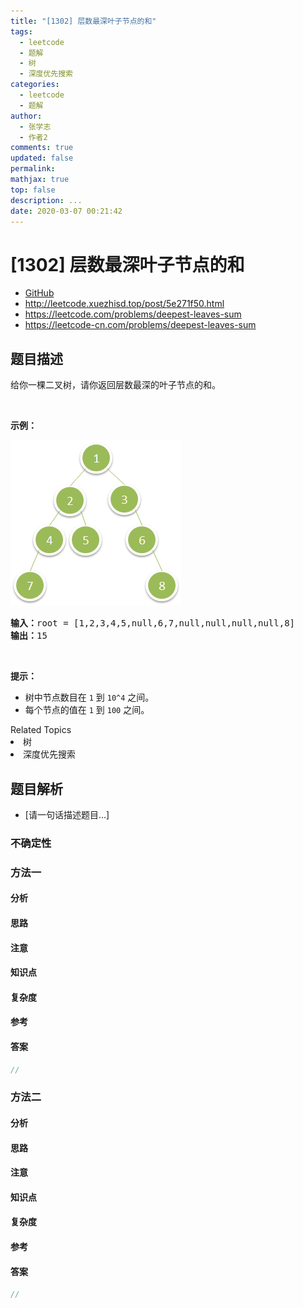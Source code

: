```yaml
---
title: "[1302] 层数最深叶子节点的和"
tags:
  - leetcode
  - 题解
  - 树
  - 深度优先搜索
categories:
  - leetcode
  - 题解
author:
  - 张学志
  - 作者2
comments: true
updated: false
permalink:
mathjax: true
top: false
description: ...
date: 2020-03-07 00:21:42
---
```



# [1302] 层数最深叶子节点的和
* [GitHub](https://github.com/algoboy101/LeetCodeCrowdsource/tree/master/_posts/QA/%5B1302%5D%20%E5%B1%82%E6%95%B0%E6%9C%80%E6%B7%B1%E5%8F%B6%E5%AD%90%E8%8A%82%E7%82%B9%E7%9A%84%E5%92%8C.md)
* http://leetcode.xuezhisd.top/post/5e271f50.html
* https://leetcode.com/problems/deepest-leaves-sum
* https://leetcode-cn.com/problems/deepest-leaves-sum


## 题目描述

<p>给你一棵二叉树，请你返回层数最深的叶子节点的和。</p>

<p>&nbsp;</p>

<p><strong>示例：</strong></p>

<p><strong><img alt="" src="https://raw.githubusercontent.com/algoboy101/LeetCodeCrowdsource/master/imgs/1483_ex1.png" style="height: 265px; width: 273px;"></strong></p>

<pre><strong>输入：</strong>root = [1,2,3,4,5,null,6,7,null,null,null,null,8]
<strong>输出：</strong>15
</pre>

<p>&nbsp;</p>

<p><strong>提示：</strong></p>

<ul>
	<li>树中节点数目在&nbsp;<code>1</code>&nbsp;到&nbsp;<code>10^4</code>&nbsp;之间。</li>
	<li>每个节点的值在&nbsp;<code>1</code>&nbsp;到&nbsp;<code>100</code> 之间。</li>
</ul>
<div><div>Related Topics</div><div><li>树</li><li>深度优先搜索</li></div></div>


## 题目解析
* [请一句话描述题目...]

### 不确定性


### 方法一

#### 分析

#### 思路

#### 注意

#### 知识点

#### 复杂度

#### 参考

#### 答案

```cpp
//
```


### 方法二

#### 分析

#### 思路

#### 注意

#### 知识点

#### 复杂度

#### 参考

#### 答案

```cpp
//
```



